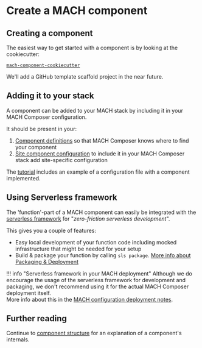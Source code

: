 # Create a MACH component

## Creating a component

The easiest way to get started with a component is by looking at the cookiecutter:

[`mach-component-cookiecutter`](https://github.com/labd/mach-component-cookiecutter)

We'll add a GitHub template scaffold project in the near future.

## Adding it to your stack

A component can be added to your MACH stack by including it in your MACH
Composer configuration.

It should be present in your:

1. [Component definitions](../../reference/syntax/components.md) so that MACH
   Composer knows where to find your component
2. [Site component configuration](../../reference/syntax/sites.md#components) to
    include it in your MACH Composer stack add site-specific configuration

The [tutorial](../../tutorial/aws/step-6-create-mach-stack.md) includes an
example of a configuration file with a component implemented.

## Using Serverless framework

The 'function'-part of a MACH component can easily be integrated with the
[serverless framework](https://www.serverless.com) for "*zero-friction serverless development*".

This gives you a couple of features:

- Easy local development of your function code including mocked infrastructure
  that might be needed for your setup
- Build & package your function by calling `sls package`.
  [More info about Packaging & Deployment](../../topics/deployment/components.md##using-serverless)

!!! info "Serverless framework in your MACH deployment"
    Although we do encourage the usage of the serverless framework for
    development and packaging, we don't recommend using it for the actual
    MACH Composer deployment itself.<br>
    More info about this in the [MACH configuration deployment notes](../../topics/deployment/config/components.md#serverless-framework).

## Further reading

Continue to [component structure](../../reference/components/structure.md) for
an explanation of a component's internals.
